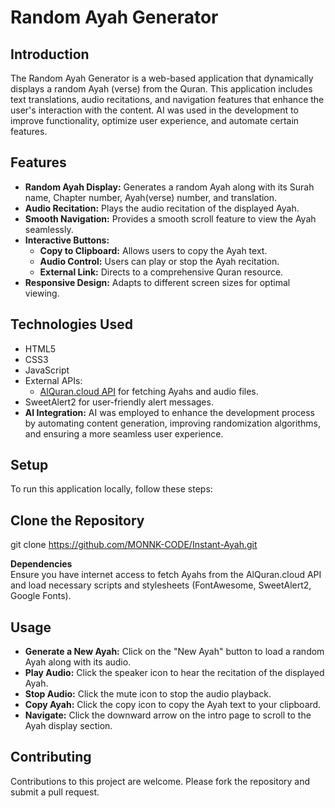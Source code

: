 # Random Ayah Generator

## Introduction

The Random Ayah Generator is a web-based application that dynamically displays a random Ayah (verse) from the Quran. This application includes text translations, audio recitations, and navigation features that enhance the user's interaction with the content. AI was used in the development to improve functionality, optimize user experience, and automate certain features.

## Features

- **Random Ayah Display:** Generates a random Ayah along with its Surah name, Chapter number, Ayah(verse) number, and translation.
- **Audio Recitation:** Plays the audio recitation of the displayed Ayah.
- **Smooth Navigation:** Provides a smooth scroll feature to view the Ayah seamlessly.
- **Interactive Buttons:**
  - **Copy to Clipboard:** Allows users to copy the Ayah text.
  - **Audio Control:** Users can play or stop the Ayah recitation.
  - **External Link:** Directs to a comprehensive Quran resource.
- **Responsive Design:** Adapts to different screen sizes for optimal viewing.

## Technologies Used
- HTML5
- CSS3
- JavaScript
- External APIs:
  - [AlQuran.cloud API](https://alquran.cloud) for fetching Ayahs and audio files.
- SweetAlert2 for user-friendly alert messages.
- **AI Integration:** AI was employed to enhance the development process by automating content generation, improving randomization algorithms, and ensuring a more seamless user experience.

## Setup

To run this application locally, follow these steps:

## **Clone the Repository**

   git clone https://github.com/MONNK-CODE/Instant-Ayah.git

**Dependencies**  
Ensure you have internet access to fetch Ayahs from the AlQuran.cloud API and load necessary scripts and stylesheets (FontAwesome, SweetAlert2, Google Fonts).

## Usage

- **Generate a New Ayah:** Click on the "New Ayah" button to load a random Ayah along with its audio.
- **Play Audio:** Click the speaker icon to hear the recitation of the displayed Ayah.
- **Stop Audio:** Click the mute icon to stop the audio playback.
- **Copy Ayah:** Click the copy icon to copy the Ayah text to your clipboard.
- **Navigate:** Click the downward arrow on the intro page to scroll to the Ayah display section.

## Contributing

Contributions to this project are welcome. Please fork the repository and submit a pull request.
